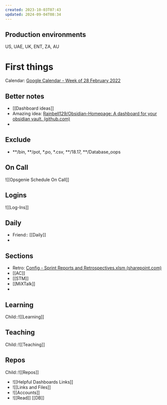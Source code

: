 ```yaml
---
created: 2023-10-03T07:43
updated: 2024-09-04T08:34
---
```



## Production environments

US, UAE, UK, ENT, ZA, AU

# First things
Calendar: [Google Calendar - Week of 28 February 2022](https://calendar.google.com/calendar/u/0/r/week)


## Better notes

- [[Dashboard ideas]]
- Amazing idea: [Rainbell129/Obsidian-Homepage: A dashboard for your obsidian vault. (github.com)](https://github.com/Rainbell129/Obsidian-Homepage)
- 


## Exclude

- **/bin, **/pot, *.po, *.csv, **/18.17, **/Database_oops


## On Call

![[Opsgenie Schedule On Call]]

## Logins

![[Log-Ins]] 

## Daily

- Friend:: [[Daily]]
- 


## Sections

- Retro: [Config - Sprint Reports and Retrospectives.xlsm (sharepoint.com)](https://mixtelematics.sharepoint.com/:x:/r/sites/ConfigDevelopment/_layouts/15/doc2.aspx?sourcedoc=%7BD83BF913-9C21-4BA9-BFB5-20202BE1C1B1%7D&file=DI%20Config%20-%20Sprint%20Reports%20and%20Retrospectives.xlsm&action=default&mobileredirect=true&isSPOFile=1&clickparams=eyJBcHBOYW1lIjoiVGVhbXMtRGVza3RvcCIsIkFwcFZlcnNpb24iOiIyNy8yMjA3MzEwMTAwNSIsIkhhc0ZlZGVyYXRlZFVzZXIiOmZhbHNlfQ%3D%3D&cid=24bc64bb-f4ad-445c-98f4-1a703e0901e8)
- [[AC]]
- [[STM]]
- [[MiXTalk]]
- 

## Learning
Child::![[Learning]]
## Teaching
Child::![[Teaching]]
## Repos
 Child::![[Repos]]
- ![[Helpful Dashboards Links]]
- ![[Links and Files]]
- ![[Accounts]]
- ![[Read]]
[[DB]]
